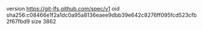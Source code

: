version https://git-lfs.github.com/spec/v1
oid sha256:c08466e1f2a1dc0a95a8136eaee9dbb39e642c8276ff095fcd523cfb2f67fbd9
size 3862

